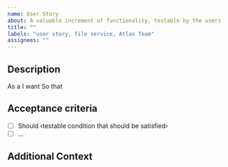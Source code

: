```yaml
---
name: User Story
about: A valuable increment of functionality, testable by the users
title: ""
labels: "user story, file service, Atlas Team"
assignees: ""
---
```


## Description

As a <persona or stakeholder type>
I want <some software feature>
So that <some business value>

## Acceptance criteria

- [ ] Should ‹testable condition that should be satisfied›
- [ ] …

## Additional Context
